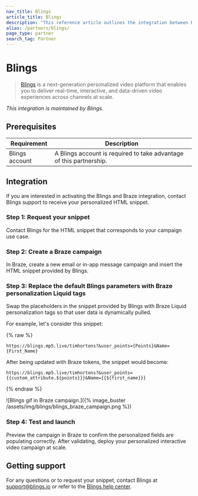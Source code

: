 ```yaml
---
nav_title: Blings
article_title: Blings
description: "This reference article outlines the integration between Braze and Blings."
alias: /partners/blings/
page_type: partner
search_tag: Partner
---
```


# Blings

> [Blings](https://www.blings.io/) is a next-generation personalized video platform that enables you to deliver real-time, interactive, and data-driven video experiences across channels at scale.  

_This integration is maintained by Blings._

## Prerequisites  

| Requirement     | Description                                                                 |
|-----------------|-----------------------------------------------------------------------------|
| Blings account  | A Blings account is required to take advantage of this partnership.         |  

## Integration  

If you are interested in activating the Blings and Braze integration, contact Blings support to receive your personalized HTML snippet.  

### Step 1: Request your snippet

Contact Blings for the HTML snippet that corresponds to your campaign use case.  

### Step 2: Create a Braze campaign  

In Braze, create a new email or in-app message campaign and insert the HTML snippet provided by Blings.  

### Step 3: Replace the default Blings parameters with Braze personalization Liquid tags  

Swap the placeholders in the snippet provided by Blings with Braze Liquid personalization tags so that user data is dynamically pulled.  

For example, let's consider this snippet: 

{% raw %}
```liquid
https://blings.mp5.live/timhortons?&user_points={Points}&Name={First_Name}
```  

After being updated with Braze tokens, the snippet would become:  

```liquid
https://blings.mp5.live/timhortons?&user_points={{custom_attribute.${points}}}&Name={{${first_name}}}
```  
{% endraw %}

![Blings gif in Braze campaign.]({% image_buster /assets/img/blings/blings_braze_campaign.png %})  

### Step 4: Test and launch  

Preview the campaign in Braze to confirm the personalized fields are populating correctly. After validating, deploy your personalized interactive video campaign at scale.  

## Getting support  

For any questions or to request your snippet, contact Blings at [support@blings.io](mailto:support@blings.io) or refer to the [Blings help center](https://blings.gitbook.io/blings-knowledge-base/documentation).  
